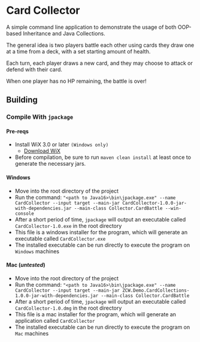 # Card Collector

A simple command line application to demonstrate the usage of both OOP-based Inheritance and Java Collections.

The general idea is two players battle each other using cards they draw one at a time from a deck, with a set starting amount of health.

Each turn, each player draws a new card, and they may choose to attack or defend with their card.

When one player has no HP remaining, the battle is over!

## Building

### Compile With `jpackage`

#### Pre-reqs
- Install WiX 3.0 or later `(Windows only)`
  - [Download WiX](https://wixtoolset.org)
- Before compilation, be sure to run `maven clean install` at least once to generate the necessary jars.

#### Windows
- Move into the root directory of the project
- Run the command: `"<path to Java16>\bin\jpackage.exe" --name CardCollector --input target --main-jar CardCollector-1.0.0-jar-with-dependencies.jar --main-class Collector.CardBattle --win-console`
- After a short period of time, `jpackage` will output an executable called `CardCollector-1.0.exe` in the root directory
- This file is a windows installer for the program, which will generate an executable called `CardCollector.exe`
- The installed executable can be run directly to execute the program on `Windows` machines

#### Mac (*untested*)
- Move into the root directory of the project
- Run the command: `"<path to Java16>\bin\jpackage.exe" --name CardCollector --input target --main-jar ZCW.Demo.CardCollections-1.0.0-jar-with-dependencies.jar --main-class Collector.CardBattle`
- After a short period of time, `jpackage` will output an executable called `CardCollector-1.0.dmg` in the root directory
- This file is a mac installer for the program, which will generate an application called `CardCollector`
- The installed executable can be run directly to execute the program on `Mac` machines
